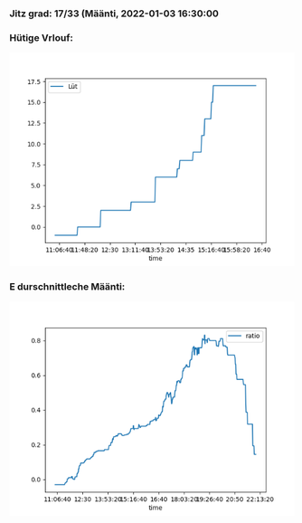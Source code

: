### Jitz grad: 17/33 (Määnti, 2022-01-03 16:30:00

### Hütige Vrlouf:
![Graph](Today.png)

### E durschnittleche Määnti:
![Graph](Määnti.png)